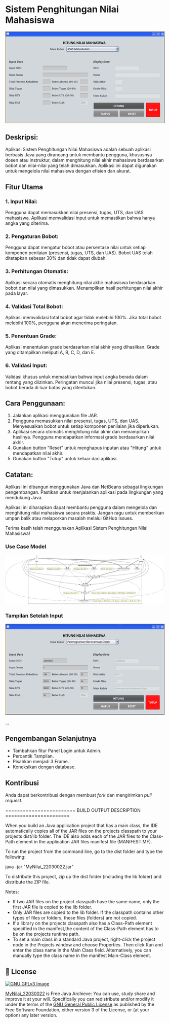 # Sistem Penghitungan Nilai Mahasiswa

![Sistem Penghitungan Nilai Mahasiswa](https://github.com/pangaribowo/MyNilai_22030022/blob/main/img/apk.png)

## Deskripsi:

Aplikasi Sistem Penghitungan Nilai Mahasiswa adalah sebuah aplikasi berbasis Java yang dirancang untuk membantu pengguna, khususnya dosen atau instruktur, dalam menghitung nilai akhir mahasiswa berdasarkan bobot dan nilai-nilai yang telah dimasukkan. Aplikasi ini dapat digunakan untuk mengelola nilai mahasiswa dengan efisien dan akurat.

## Fitur Utama

### 1. Input Nilai:

Pengguna dapat memasukkan nilai presensi, tugas, UTS, dan UAS mahasiswa.
Aplikasi memvalidasi input untuk memastikan bahwa hanya angka yang diterima.

### 2. Pengaturan Bobot:

Pengguna dapat mengatur bobot atau persentase nilai untuk setiap komponen penilaian (presensi, tugas, UTS, dan UAS).
Bobot UAS telah ditetapkan sebesar 30% dan tidak dapat diubah.

### 3. Perhitungan Otomatis:

Aplikasi secara otomatis menghitung nilai akhir mahasiswa berdasarkan bobot dan nilai yang dimasukkan.
Menampilkan hasil perhitungan nilai akhir pada layar.

### 4. Validasi Total Bobot:

Aplikasi memvalidasi total bobot agar tidak melebihi 100%.
Jika total bobot melebihi 100%, pengguna akan menerima peringatan.

### 5. Penentuan Grade:

Aplikasi menentukan grade berdasarkan nilai akhir yang dihasilkan.
Grade yang ditampilkan meliputi A, B, C, D, dan E.

### 6. Validasi Input:

Validasi khusus untuk memastikan bahwa input angka berada dalam rentang yang diizinkan.
Peringatan muncul jika nilai presensi, tugas, atau bobot berada di luar batas yang ditentukan.

## Cara Penggunaan:

1. Jalankan aplikasi menggunakan file JAR.
2. Pengguna memasukkan nilai presensi, tugas, UTS, dan UAS.
Menyesuaikan bobot untuk setiap komponen penilaian jika diperlukan.
3. Aplikasi secara otomatis menghitung nilai akhir dan menampilkan hasilnya.
Pengguna mendapatkan informasi grade berdasarkan nilai akhir.
4. Gunakan button "Reset" untuk menghapus inputan atau "Hitung" untuk mendapatkan nilai akhir.
5. Gunakan button "Tutup" untuk keluar dari aplikasi.

## Catatan:

Aplikasi ini dibangun menggunakan Java dan NetBeans sebagai lingkungan pengembangan. Pastikan untuk menjalankan aplikasi pada lingkungan yang mendukung Java.

Aplikasi ini diharapkan dapat membantu pengguna dalam mengelola dan menghitung nilai mahasiswa secara praktis. Jangan ragu untuk memberikan umpan balik atau melaporkan masalah melalui GitHub Issues.

Terima kasih telah menggunakan Aplikasi Sistem Penghitungan Nilai Mahasiswa!

### Use Case Model

![Use Case](https://github.com/pangaribowo/MyNilai_22030022/blob/main/img/uc.png)

### Tampilan Setelah Input
![Setelah Input](https://github.com/pangaribowo/MyNilai_22030022/blob/main/img/apk2.png)

...

## Pengembangan Selanjutnya

- Tambahkan fitur Panel Login untuk Admin.
- Percantik Tampilan.
- Pisahkan menjadi 3 Frame.
- Koneksikan dengan database.

## Kontribusi

Anda dapat berkontribusi dengan membuat _fork_ dan mengirimkan _pull request_.

======================== BUILD OUTPUT DESCRIPTION ======================

When you build an Java application project that has a main class, the IDE
automatically copies all of the JAR
files on the projects classpath to your projects dist/lib folder. The IDE
also adds each of the JAR files to the Class-Path element in the application
JAR files manifest file (MANIFEST.MF).

To run the project from the command line, go to the dist folder and
type the following:

java -jar "MyNilai_22030022.jar" 

To distribute this project, zip up the dist folder (including the lib folder)
and distribute the ZIP file.

Notes:

* If two JAR files on the project classpath have the same name, only the first
JAR file is copied to the lib folder.
* Only JAR files are copied to the lib folder.
If the classpath contains other types of files or folders, these files (folders)
are not copied.
* If a library on the projects classpath also has a Class-Path element
specified in the manifest,the content of the Class-Path element has to be on
the projects runtime path.
* To set a main class in a standard Java project, right-click the project node
in the Projects window and choose Properties. Then click Run and enter the
class name in the Main Class field. Alternatively, you can manually type the
class name in the manifest Main-Class element.

## 📑 License
[![GNU GPLv3 Image](https://www.gnu.org/graphics/gplv3-127x51.png)](http://www.gnu.org/licenses/gpl-3.0.en.html)  

[MyNilai_22030022](https://github.com/pangaribowo/MyNilai_22030022/) is Free Java Archieve: You can use, study share and improve it at your
will. Specifically you can redistribute and/or modify it under the terms of the
[GNU General Public License](https://www.gnu.org/licenses/gpl.html) as
published by the Free Software Foundation, either version 3 of the License, or
(at your option) any later version. 